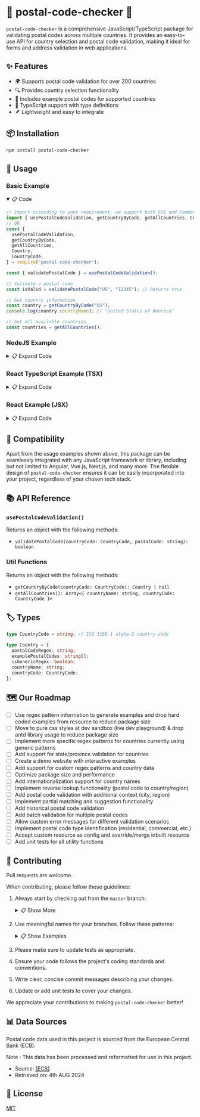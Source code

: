 # 📮 postal-code-checker 📮

`postal-code-checker` is a comprehensive JavaScript/TypeScript package for validating postal codes across multiple countries. It provides an easy-to-use API for country selection and postal code validation, making it ideal for forms and address validation in web applications.

## ✨ Features

- 🌍 Supports postal code validation for over 200 countries
- 🔍 Provides country selection functionality
- 📝 Includes example postal codes for supported countries
- 🚀 TypeScript support with type definitions
- 🪶 Lightweight and easy to integrate

## 📦 Installation

```bash
npm install postal-code-checker
```

## 🚀 Usage

### Basic Example

<details open>
  <summary> 📋 Code</summary>

```javascript
// Import according to your requirement, we support both ES6 and CommonJS
import { usePostalCodeValidation, getCountryByCode, getAllCountries, Country, CountryCode } from "postal-code-checker";
// OR
const {
  usePostalCodeValidation,
  getCountryByCode,
  getAllCountries,
  Country,
  CountryCode,
} = require("postal-code-checker");

const { validatePostalCode } = usePostalCodeValidation();

// Validate a postal code
const isValid = validatePostalCode("US", "12345"); // Returns true

// Get country information
const country = getCountryByCode("US");
console.log(country.countryName); // "United States of America"

// Get all available countries
const countries = getAllCountries();
```

</details>

### NodeJS Example

<details>
  <summary> 📋 Expand Code</summary>

```javascript
const { usePostalCodeValidation } = require("postal-code-checker");
const { validatePostalCode } = usePostalCodeValidation();

// Validate a postal code
const isValid = validatePostalCode("US", "12345"); // Returns true

// Get country information
const country = getCountryByCode("US");
console.log(country.countryName); // "United States of America"

// Get all available countries
const countries = getAllCountries();
```

</details>

### React TypeScript Example (TSX)

<details>
  <summary> 📋 Expand Code</summary>

```typescript
import { ChangeEvent, FC, useState } from "react";
import { usePostalCodeValidation, getCountryByCode, getAllCountries, Country, CountryCode } from "postal-code-checker";

const PostalCodeValidator: FC = () => {
  const { validatePostalCode } = usePostalCodeValidation();
  const [selectedCountry, setSelectedCountry] = useState<Country | null>(null);
  const [postalCode, setPostalCode] = useState<string>("");
  const [isValid, setIsValid] = useState<boolean | null>(null);

  const handleCountryChange = (e: ChangeEvent<HTMLSelectElement>) => {
    const country = getCountryByCode(e.target.value as CountryCode);
    setSelectedCountry(country);
    setIsValid(null);
    setPostalCode("");
  };

  const handlePostalCodeChange = (e: ChangeEvent<HTMLInputElement>) => {
    const code = e.target.value;
    setPostalCode(code);
    if (selectedCountry) {
      setIsValid(validatePostalCode(selectedCountry.countryCode, code));
    }
  };

  return (
    <div>
      <select onChange={handleCountryChange}>
        <option value="">Select a country</option>
        {getAllCountries().map((country) => (
          <option key={country.countryCode} value={country.countryCode}>
            {country.countryName}
          </option>
        ))}
      </select>
      <input type="text" value={postalCode} onChange={handlePostalCodeChange} placeholder="Enter postal code" />
      {isValid !== null && <p>{isValid ? "Valid postal code" : "Invalid postal code"}</p>}
    </div>
  );
};

export default PostalCodeValidator;
```

</details>

### React Example (JSX)

<details>
  <summary> 📋 Expand Code</summary>

```javascript
import { useState } from "react";
import { usePostalCodeValidation, getCountryByCode, getAllCountries } from "postal-code-checker";

const PostalCodeValidator = () => {
  const { validatePostalCode } = usePostalCodeValidation();
  const [selectedCountry, setSelectedCountry] = useState(null);
  const [postalCode, setPostalCode] = useState("");
  const [isValid, setIsValid] = useState(null);

  const handleCountryChange = (e) => {
    const country = getCountryByCode(e.target.value);
    setSelectedCountry(country);
    setIsValid(null);
    setPostalCode("");
  };

  const handlePostalCodeChange = (e) => {
    const code = e.target.value;
    setPostalCode(code);
    if (selectedCountry) {
      setIsValid(validatePostalCode(selectedCountry.countryCode, code));
    }
  };

  return (
    <div>
      <select onChange={handleCountryChange}>
        <option value="">Select a country</option>
        {getAllCountries().map((country) => (
          <option key={country.countryCode} value={country.countryCode}>
            {country.countryName}
          </option>
        ))}
      </select>
      <input type="text" value={postalCode} onChange={handlePostalCodeChange} placeholder="Enter postal code" />
      {isValid !== null && <p>{isValid ? "Valid postal code" : "Invalid postal code"}</p>}
    </div>
  );
};

export default PostalCodeValidator;
```

</details>

## 🔧 Compatibility

Apart from the usage examples shown above, this package can be seamlessly integrated with any JavaScript framework or library, including but not limited to Angular, Vue.js, Next.js, and many more. The flexible design of `postal-code-checker` ensures it can be easily incorporated into your project, regardless of your chosen tech stack.

## 📚 API Reference

### `usePostalCodeValidation()`

Returns an object with the following methods:

- `validatePostalCode(countryCode: CountryCode, postalCode: string): boolean`

### Util Functions

Returns an object with the following methods:

- `getCountryByCode(countryCode: CountryCode): Country | null`
- `getAllCountries(): Array<{ countryName: string, countryCode: CountryCode }>`

## 🏷️ Types

```typescript
type CountryCode = string; // ISO 3166-1 alpha-2 country code

type Country = {
  postalCodeRegex: string;
  examplePostalCodes: string[];
  isGenericRegex: boolean;
  countryName: string;
  countryCode: CountryCode;
};
```

## 🗺️ Our Roadmap

- [ ] Use regex pattern information to generate examples and drop hard coded examples from resource to reduce package size
- [ ] Move to pure css styles at dev sandbox (live dev playground) & drop antd library usage to reduce package size
- [ ] Implement more specific regex patterns for countries currently using generic patterns
- [ ] Add support for state/province validation for countries
- [ ] Create a demo website with interactive examples
- [ ] Add support for custom regex patterns and country data
- [ ] Optimize package size and performance
- [ ] Add internationalization support for country names
- [ ] Implement reverse lookup functionality (postal code to country/region)
- [ ] Add postal code validation with additional context (city, region)
- [ ] Implement partial matching and suggestion functionality
- [ ] Add historical postal code validation
- [ ] Add batch validation for multiple postal codes
- [ ] Allow custom error messages for different validation scenarios
- [ ] Implement postal code type identification (residential, commercial, etc.)
- [ ] Accept custom resource as config and override/merge inbuilt resource
- [ ] Add unit tests for all utility functions

## 🤝 Contributing

Pull requests are welcome.

When contributing, please follow these guidelines:

1.  Always start by checking out from the `master` branch:
    <details>
       <summary> 📋 Show More</summary>

    ```
    git checkout master
    git pull
    git checkout -b your-branch-name
    ```

    </details>

2.  Use meaningful names for your branches. Follow these patterns:
    <details>
      <summary> 📋 Show Examples</summary>

    - For bug fixes:

      ```
      bugfix/short-description-of-the-fix
      ```

      Example: `bugfix/fix-null-return-australia-code`

    - For new features or improvements:

      ```
      feature/short-description-of-feature
      ```

      Example: `feature/add-getAllCountries-unit-test`

    </details>

3.  Please make sure to update tests as appropriate.

4.  Ensure your code follows the project's coding standards and conventions.

5.  Write clear, concise commit messages describing your changes.

6.  Update or add unit tests to cover your changes.

We appreciate your contributions to making `postal-code-checker` better!

## 📊 Data Sources

Postal code data used in this project is sourced from the European Central Bank (ECB).

Note : This data has been processed and reformatted for use in this project.

- Source: [\[ECB\]](https://www.ecb.europa.eu/)
- Retrieved on: 4th AUG 2024

## 📄 License

[MIT](https://choosealicense.com/licenses/mit/)

